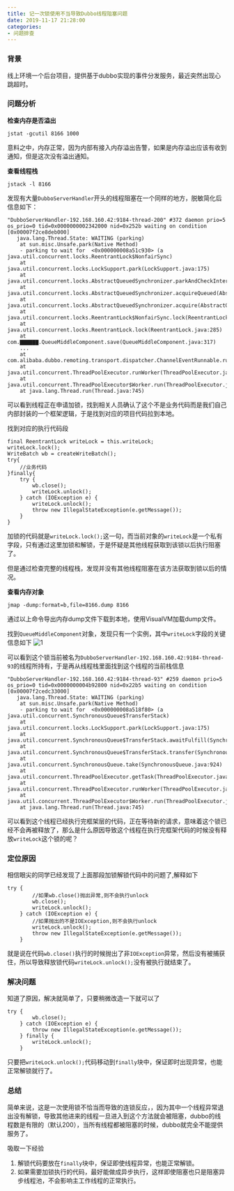 ```yaml
---
title: 记一次锁使用不当导致Dubbo线程阻塞问题
date: 2019-11-17 21:28:00
categories:
- 问题排查
---
```


### 背景

线上环境一个后台项目，提供基于dubbo实现的事件分发服务，最近突然出现心跳超时。

### 问题分析

**检查内存是否溢出**
```
jstat -gcutil 8166 1000
```
意料之中，内存正常，因为内部有接入内存溢出告警，如果是内存溢出应该有收到通知，但是这次没有溢出通知。

**查看线程栈**
```
jstack -l 8166
```

发现有大量`DubboServerHandler`开头的线程阻塞在一个同样的地方，脱敏简化后信息如下：
```
"DubboServerHandler-192.168.160.42:9184-thread-200" #372 daemon prio=5 os_prio=0 tid=0x0000000002342000 nid=0x252b waiting on condition [0x00007f2ce8deb000]
   java.lang.Thread.State: WAITING (parking)
	at sun.misc.Unsafe.park(Native Method)
	- parking to wait for  <0x000000008a51c930> (a java.util.concurrent.locks.ReentrantLock$NonfairSync)
	at java.util.concurrent.locks.LockSupport.park(LockSupport.java:175)
	at java.util.concurrent.locks.AbstractQueuedSynchronizer.parkAndCheckInterrupt(AbstractQueuedSynchronizer.java:836)
	at java.util.concurrent.locks.AbstractQueuedSynchronizer.acquireQueued(AbstractQueuedSynchronizer.java:870)
	at java.util.concurrent.locks.AbstractQueuedSynchronizer.acquire(AbstractQueuedSynchronizer.java:1199)
	at java.util.concurrent.locks.ReentrantLock$NonfairSync.lock(ReentrantLock.java:209)
	at java.util.concurrent.locks.ReentrantLock.lock(ReentrantLock.java:285)
    at com.▇▇▇▇▇▇.QueueMiddleComponent.save(QueueMiddleComponent.java:317)
	...
	at com.alibaba.dubbo.remoting.transport.dispatcher.ChannelEventRunnable.run(ChannelEventRunnable.java:81)
	at java.util.concurrent.ThreadPoolExecutor.runWorker(ThreadPoolExecutor.java:1142)
	at java.util.concurrent.ThreadPoolExecutor$Worker.run(ThreadPoolExecutor.java:617)
	at java.lang.Thread.run(Thread.java:745)
```
可以看到线程正在申请加锁，找到相关人员确认了这个不是业务代码而是我们自己内部封装的一个框架逻辑，于是找到对应的项目代码拉到本地。

找到对应的执行代码段
```
final ReentrantLock writeLock = this.writeLock;
writeLock.lock();
WriteBatch wb = createWriteBatch();
try{
    //业务代码
}finally{
    try {
        wb.close();
        writeLock.unlock();
    } catch (IOException e) {
        writeLock.unlock();
        throw new IllegalStateException(e.getMessage());
    }
}
```
加锁的代码就是`writeLock.lock();`这一句，而当前对象的`writeLock`是一个私有字段，只有通过这里加锁和解锁，于是怀疑是其他线程获取到该锁以后执行阻塞了。

但是通过检查完整的线程栈，发现并没有其他线程阻塞在该方法获取到锁以后的情况。

**查看内存对象**
```
jmap -dump:format=b,file=8166.dump 8166
```
通过以上命令导出内存dump文件下载到本地，使用VisualVM加载dump文件。

找到`QueueMiddleComponent`对象，发现只有一个实例，其中`writeLock`字段的关键信息如下
![1](https://imgs.doodl6.com/problem/record-once-incorrect-use-lock/1.webp)

可以看到这个锁当前被名为`DubboServerHandler-192.168.160.42:9184-thread-93`的线程所持有，于是再从线程栈里面找到这个线程的当前栈信息

```
"DubboServerHandler-192.168.160.42:9184-thread-93" #259 daemon prio=5 os_prio=0 tid=0x0000000004b92800 nid=0x22b5 waiting on condition [0x00007f2cedc33000]
   java.lang.Thread.State: WAITING (parking)
	at sun.misc.Unsafe.park(Native Method)
	- parking to wait for  <0x000000008a518f80> (a java.util.concurrent.SynchronousQueue$TransferStack)
	at java.util.concurrent.locks.LockSupport.park(LockSupport.java:175)
	at java.util.concurrent.SynchronousQueue$TransferStack.awaitFulfill(SynchronousQueue.java:458)
	at java.util.concurrent.SynchronousQueue$TransferStack.transfer(SynchronousQueue.java:362)
	at java.util.concurrent.SynchronousQueue.take(SynchronousQueue.java:924)
	at java.util.concurrent.ThreadPoolExecutor.getTask(ThreadPoolExecutor.java:1067)
	at java.util.concurrent.ThreadPoolExecutor.runWorker(ThreadPoolExecutor.java:1127)
	at java.util.concurrent.ThreadPoolExecutor$Worker.run(ThreadPoolExecutor.java:617)
	at java.lang.Thread.run(Thread.java:745)
```
可以看到这个线程已经执行完框架层的代码，正在等待新的请求，意味着这个锁已经不会再被释放了，那么是什么原因导致这个线程在执行完框架代码的时候没有释放`writeLock`这个锁的呢？

### 定位原因

相信眼尖的同学已经发现了上面那段加锁解锁代码中的问题了,解释如下

```
try {
        //如果wb.close()抛出异常,则不会执行unlock
        wb.close();
        writeLock.unlock();
    } catch (IOException e) {
        //如果抛出的不是IOException,则不会执行unlock
        writeLock.unlock();
        throw new IllegalStateException(e.getMessage());
    }
```
就是说在代码`wb.close()`执行的时候抛出了非`IOException`异常，然后没有被捕获住，所以导致释放锁代码`writeLock.unlock();`没有被执行就结束了。

### 解决问题

知道了原因，解决就简单了，只要稍微改造一下就可以了
```
try {
        wb.close();
    } catch (IOException e) {
        throw new IllegalStateException(e.getMessage());
    } finally {
        writeLock.unlock();
    }
```
只要把`writeLock.unlock();`代码移动到`finally`块中，保证即时出现异常，也能正常解锁就行了。


### 总结
简单来说，这是一次使用锁不恰当而导致的连锁反应，，因为其中一个线程异常退出没有解锁，导致其他进来的线程一旦进入到这个方法就会被阻塞，dubbo的线程数是有限的（默认200），当所有线程都被阻塞的时候，dubbo就完全不能提供服务了。

吸取一下经验

1. 解锁代码要放在`finally`块中，保证即使线程异常，也能正常解锁。
2. 如果需要加锁执行的代码，最好能做成异步执行，这样即使阻塞也只是阻塞异步线程池，不会影响主工作线程的正常执行。
